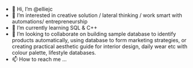- 👋 Hi, I’m @elliejc
- 👀 I’m interested in creative solution / lateral thinking / work smart with automations/ entrepreneurship
- 🌱 I’m currently learning SQL & C++
- 💞️ I’m looking to collaborate on building sample database to identify products automatically, using database to form marketing strategies, or creating practical aesthetic guide for interior design, daily wear etc with colour palette, lifestyle databases.
- 📫 How to reach me ...

<!---
elliejc/elliejc is a ✨ special ✨ repository because its `README.md` (this file) appears on your GitHub profile.
You can click the Preview link to take a look at your changes.
--->
